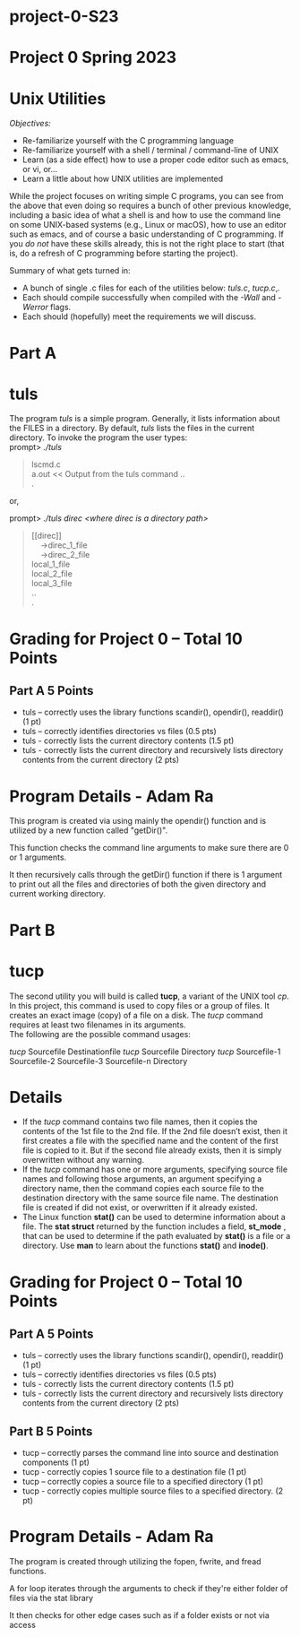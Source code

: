 # project-0-S23
# Project 0 Spring 2023
# Unix Utilities
*Objectives:*
* Re-familiarize yourself with the C programming language 
* Re-familiarize yourself with a shell / terminal / command-line of UNIX 
* Learn (as a side effect) how to use a proper code editor such as emacs, or vi, or… 
* Learn a little about how UNIX utilities are implemented 

While the project focuses on writing simple C programs, you can see from the above that even doing so requires a bunch of other previous knowledge, including a basic idea of what a shell is and how to use the command line on some UNIX-based systems (e.g., Linux or macOS), how to use an editor such as emacs, and of course a basic understanding of C programming. If you *do not* have these skills already, this is not the right place to start (that is, do a refresh of C programming before starting the project). 

Summary of what gets turned in: 
*  A bunch of single .c files for each of the utilities below: *tuls.c*, *tucp.c*,*.* 
*  Each should compile successfully when compiled with the *-Wall* and *-Werror* flags. 
*  Each should (hopefully) meet the requirements we will discuss. 

# Part A
# tuls
The program *tuls* is a simple program. Generally, it lists information about the FILES in a directory. By default, *tuls* lists the files in the current directory. 
To invoke the program the user types:  
prompt> *./tuls*
 >    lscmd.c  
 >    a.out                        << Output from the tuls command
 >    ..  
 >    .  
  
or, 

prompt> *./tuls  direc    <*where *direc* is a directory path*>*  
>[[direc]]  
>      ->direc_1_file  
>      ->direc_2_file  
>local_1_file  
>local_2_file  
>local_3_file  
>..  
>.  
 
# Grading for Project 0 – Total 10 Points   
## Part A 5 Points   
* tuls – correctly uses the library functions scandir(), opendir(), readdir()  (1 pt) 
* tuls – correctly identifies directories vs files (0.5 pts) 
* tuls - correctly lists the current directory contents (1.5 pt)     
* tuls - correctly lists the current directory and recursively lists directory contents from the current directory (2 pts)     


# Program Details - Adam Ra
This program is created via using mainly the opendir() function and is utilized by a new function called "getDir()".

This function checks the command line arguments to make sure there are 0 or 1 arguments.

It then recursively calls through the getDir() function if there is 1 argument to print out all the files and directories of both the given directory and current working directory.

# Part B
# tucp
The second utility you will build is called **tucp**, a variant of the UNIX tool *cp*. In this project, this command is used to copy files or a group of files. It creates an exact image (copy) of a file on a disk. The *tucp* command requires at least two filenames in its arguments.  
The following are the possible command usages: 

*tucp* Sourcefile Destinationfile 
*tucp* Sourcefile Directory 
*tucp* Sourcefile-1 Sourcefile-2 Sourcefile-3 Sourcefile-n Directory 

# Details
* If the *tucp* command contains two file names, then it copies the contents of the 1st file to the 2nd file. If the 2nd file doesn’t exist, then it first creates a file with the specified name and the content of the first file is copied to it. But if the second file already exists, then it is simply overwritten without any warning. 
* If the *tucp* command has one or more arguments, specifying source file names and following those arguments, an argument specifying a directory name, then the command copies each source file to the destination directory with the same source file name. The destination file is created if did not exist, or overwritten if it already existed.
* The Linux function **stat()** can be used to determine information about a file. The **stat struct** returned by the function includes a field, **st_mode** , that can be used to determine if the path evaluated by **stat()** is a file or a directory. Use **man** to learn about the functions **stat()** and **inode()**. 

# Grading for Project 0 – Total 10 Points   
## Part A 5 Points   
* tuls – correctly uses the library functions scandir(), opendir(), readdir()  (1 pt) 
* tuls – correctly identifies directories vs files (0.5 pts) 
* tuls - correctly lists the current directory contents (1.5 pt)     
* tuls - correctly lists the current directory and recursively lists directory contents from the current directory (2 pts)     
## Part B 5 Points 
* tucp – correctly parses the command line into source and destination components (1 pt) 
* tucp - correctly copies 1 source file to a destination file (1 pt)    
* tucp – correctly copies a source file to a specified directory (1 pt)    
* tucp - correctly copies multiple source files to a specified directory. (2 pt) 



# Program Details - Adam Ra
The program is created through utilizing the fopen, fwrite, and fread functions.

A for loop iterates through the arguments to check if they're either folder of files via the stat library

It then checks for other edge cases such as if a folder exists or not via access